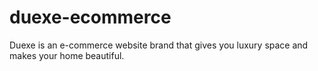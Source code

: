 # duexe-ecommerce
Duexe is an e-commerce website brand that gives you luxury space and makes your home beautiful. 

